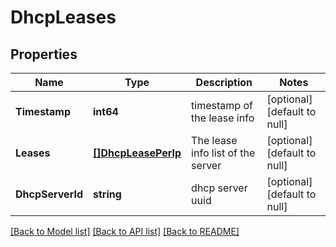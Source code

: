 # DhcpLeases

## Properties
Name | Type | Description | Notes
------------ | ------------- | ------------- | -------------
**Timestamp** | **int64** | timestamp of the lease info | [optional] [default to null]
**Leases** | [**[]DhcpLeasePerIp**](DhcpLeasePerIP.md) | The lease info list of the server | [optional] [default to null]
**DhcpServerId** | **string** | dhcp server uuid | [optional] [default to null]

[[Back to Model list]](../README.md#documentation-for-models) [[Back to API list]](../README.md#documentation-for-api-endpoints) [[Back to README]](../README.md)

